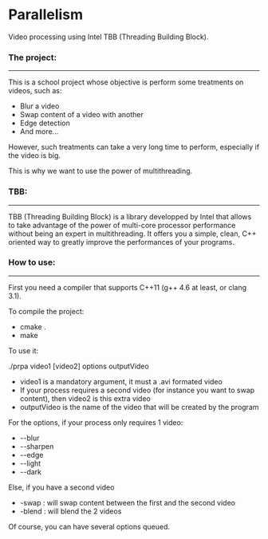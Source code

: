Parallelism
===========

Video processing using Intel TBB (Threading Building Block).

### The project:
***

This is a school project whose objective is perform some treatments on videos, such as:

* Blur a video
* Swap content of a video with another
* Edge detection
* And more...

However, such treatments can take a very long time to perform, especially if the video is big.

This is why we want to use the power of multithreading.

### TBB:
***

TBB (Threading Building Block) is a library developped by Intel that allows to take advantage of the power
of multi-core processor performance without being an expert in multithreading.
It offers you a simple, clean, C++ oriented way to greatly improve the performances of your programs.

### How to use:
***

First you need a compiler that supports C++11 (g++ 4.6 at least, or clang 3.1).

To compile the project:

* cmake .
* make

To use it:

./prpa video1 [video2] options outputVideo

* video1 is a mandatory argument, it must a .avi formated video
* If your process requires a second video (for instance you want to swap content), then video2 is this extra video
* outputVideo is the name of the video that will be created by the program

For the options, if your process only requires 1 video:
* --blur
* --sharpen
* --edge
* --light
* --dark

Else, if you have a second video
* -swap : will swap content between the first and the second video
* -blend : will blend the 2 videos

Of course, you can have several options queued.
